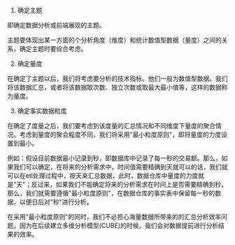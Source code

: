 1. 确定主题

即确定数据分析或前端展现的主题。

主题要体现出某一方面的个分析角度（维度）和统计数值型数据（量度）之间的关系，确定主题时要综合考虑。



2. 确定量度

在确定了主题以后，我们将考虑要分析的技术指标。他们一般为数值型数据。我们将该数据汇总，或者将该数据取次数、独立次数或取最大最小值等，这样的数据称为量度。

3. 确定事实数据粒度

在确定了度量之后，我们要考虑到该度量的汇总情况和不同维度下量度的聚合情况。考虑到量度的聚合程度不同，我们将采用"最小粒度原则"，即将量度的力度设置到最小。

例如：假设目前数据最小记录到秒，即数据库中记录了每一秒的交易额。那么，如果我们可以确定，在将来的分析需求中，时间值需要精确到天就可以的话，我们就可以在etl处理过程中，按天来汇总数据，此时，数据仓库中量度的力度就是"天"；反过来，如果我们不能确定将来的分析需求在时间上是否需要精确到秒，那么，我们就需要遵循"最小粒度原则"，在数据仓库的事实表中保留每一秒的数据，以便日后对"秒"进行分析。

在采用"最小粒度原则"的同时，我们不必担心海量数据所带来的的汇总分析效率问题，因为在后续建立多维分析模型(CUBE)的时候，我们会对数据提前进行分析结果的效率。

